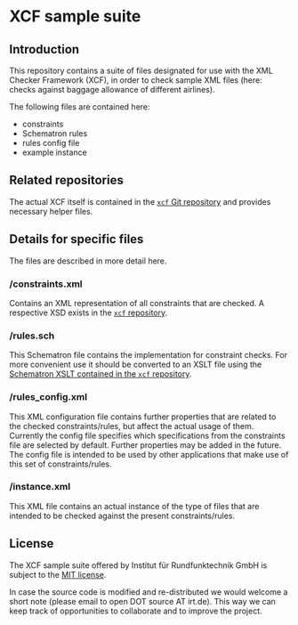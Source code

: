 # XCF sample suite


## Introduction

This repository contains a suite of files designated for use with the
XML Checker Framework (XCF), in order to check sample XML files (here:
checks against baggage allowance of different airlines).

The following files are contained here:
- constraints
- Schematron rules
- rules config file
- example instance


## Related repositories

The actual XCF itself is contained in the [`xcf` Git repository](https://github.com/IRT-Open-Source/xcf) and
provides necessary helper files.


## Details for specific files

The files are described in more detail here.

### /constraints.xml

Contains an XML representation of all constraints that are checked.
A respective XSD exists in the [`xcf` repository](https://github.com/IRT-Open-Source/xcf).

### /rules.sch

This Schematron file contains the implementation for constraint checks.
For more convenient use it should be converted to an XSLT file using the
[Schematron XSLT contained in the `xcf` repository](https://github.com/IRT-Open-Source/xcf/tree/master/xslt/schematron).

### /rules_config.xml

This XML configuration file contains further properties that are related
to the checked constraints/rules, but affect the actual usage of them.
Currently the config file specifies which specifications from the
constraints file are selected by default. Further properties may be
added in the future. The config file is intended to be used by other
applications that make use of this set of constraints/rules.

### /instance.xml
This XML file contains an actual instance of the type of files that are
intended to be checked against the present constraints/rules.


## License
The XCF sample suite offered by Institut für Rundfunktechnik GmbH is
subject to the [MIT license](LICENSE).

In case the source code is modified and re-distributed we would welcome
a short note (please email to open DOT source AT irt.de). This way we
can keep track of opportunities to collaborate and to improve the
project.
